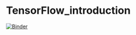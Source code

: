 # TensorFlow_introduction


[![Binder](http://mybinder.org/badge.svg)](http://mybinder.org/repo/cbonnett/TensorFlow_introduction) 
